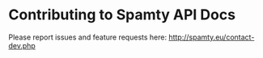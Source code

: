 # Contributing to  Spamty API Docs

Please report issues and feature requests here: http://spamty.eu/contact-dev.php